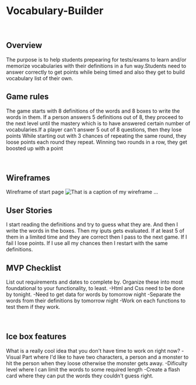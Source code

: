 # Vocabulary-Builder

​

## Overview

​The purpose is to help students prepearing for tests/exams to learn and/or memorize vocabularies with their definitions in a fun way.Students need to answer correctly to get points while being timed and also they get to build vocabulary list of their own.

## Game rules

The game starts with 8 definitions of the words and 8 boxes to write the words in them.
If a person answers 5 definitions out of 8, they proceed to the next level until the mastery which is to have answered certain number of vocabularies.If a player can't answer 5 out of 8 questions, then they lose points While starting out with 3 chances of repeating the same round, they loose points each round they repeat. Winning two rounds in a row, they get boosted up with a point

​

## Wireframes

Wireframe of start page
![That is a caption of my wireframe]('wireframe.png')
...
​
​

## User Stories

I start reading the definitions and try to guess what they are. And then I write the words in the boxes. Then my iputs gets evaluated. If at least 5 of them in a limited time and they are correct then I pass to the next game. If I fail I lose points. If I use all my chances then I restart with the same definitions.
​

## MVP Checklist

List out requirements and dates to complete by.
Organize these into most foundational to your functionality, to least.
-Html and Css need to be done by tonight.
-Need to get data for words by tomorrow night
-Separate the words from their definitions by tomorrow night
-Work on each functions to test them if they work.

​

## Ice box features

What is a really cool idea that you don't have time to work on right now?
-Visual Part where I'd like to have two characters, a person and a monster to hit the person when they loose otherwise the monster gets away.
-Dificulty level where I can limit the words to some required length
-Create a flash card where they can put the words they couldn't guess right.
